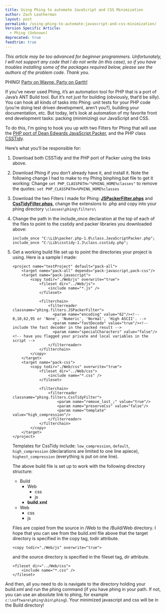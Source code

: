 ```yaml
---
title: Using Phing to automate JavaScript and CSS Minimization
author: Zach Leatherman
layout: post
permalink: /using-phing-to-automate-javascript-and-css-minimization/
Version Specific Article:
  - Phing (Unknown)
deprecated: true
feedtrim: true
---
```


*This article may be too advanced for beginner programmers. Unfortunately, I will not support any code that I do not write (in this case), so if you have troubles installing some of the packages required below, please see the authors of the problem code. Thank you.*

PHING! [Party on Wayne. Party on Garth!][1]

 [1]: http://en.wikipedia.org/wiki/Wayne's_World

If you’ve never used Phing, it’s an automation tool for PHP that is a port of Java’s ANT Build tool. But it’s not just for building (obviously, that’d be silly). You can hook all kinds of tasks into Phing: unit tests for your PHP code (you’re doing test driven development, aren’t you?), building your documentation, etc. But today, let’s look at automation of my favorite front end development tasks: packing (minimizing) our JavaScript and CSS.

To do this, I’m going to hook you up with two Filters for Phing that will use the [PHP port of Dean Edwards JavaScript Packer][2], and the PHP class [CSSTidy][3].

 [2]: http://joliclic.free.fr/php/javascript-packer/en/
 [3]: http://csstidy.sourceforge.net/

Here’s what you’ll be responsible for:

1.  Download both CSSTidy and the PHP port of Packer using the links above.
2.  Download Phing if you don’t already have it, and install it. Note the following change I had to make to my Phing binphing.bat file to get it working: Change `set PHP_CLASSPATH="%PHING_HOME%classes"` to remove the quotes: `set PHP_CLASSPATH=%PHING_HOME%classes`
3.  Download the two Filters I made for Phing: **[JSPackerFilter.phps][4]** and **[CssTidyFilter.phps][5]**, change the extensions to .php and copy into your phing directory `\classes\phing\filters\`
4.  Change the path in the include_once declaration at the top of each of the files to point to the csstidy and packer libraries you downloaded above: 

        include_once "C:\Lib\packer.php-1.0\class.JavaScriptPacker.php";
        include_once "C:\Lib\csstidy-1.3\class.csstidy.php";

5.  Get a working build file set up to point the directories your project is using. Here is a sample I made:     

        <project name="testProject" default="pack-all">
            <target name="pack-all" depends="pack-javascript,pack-css"/>
            <target name="pack-javascript">
                <copy todir="./Web/js" overwrite="true">
                    <fileset dir="../Web/js">
                        <include name="*.js" />
                    </fileset>
         
                    <filterchain>
                        <filterreader classname="phing.filters.JSPackerFilter">
                          <param name="encoding" value="62"/><!-- 0,10,62,95 or 'None', 'Numeric', 'Normal', 'High ASCII'. -->
                          <param name="fastDecode" value="true"/><!-- include the fast decoder in the packed result -->
                          <param name="specialCharacters" value="false"/><!-- have you flagged your private and local variables in the script -->
                        </filterreader>
                    </filterchain>
                </copy>
            </target>
            <target name="pack-css">
                <copy todir="./Web/css" overwrite="true">
                    <fileset dir="../Web/css">
                        <include name="*.css" />
                    </fileset>
         
                    <filterchain>
                        <filterreader classname="phing.filters.CssTidyFilter">
                            <param name="remove_last_;" value="true"/>
                            <param name="preserveCss" value="false"/>
                            <param name="template" value="high_compression"/>
                        </filterreader>
                    </filterchain>
                </copy>
            </target>
        </project>
        
    
    Templates for CssTidy include: `low_compression`, `default`, `high_compression` (declarations are limited to one line apiece), `highest_compression` (everything is put on one line).
    
    The above build file is set up to work with the following directory structure:
    
    *   Build 
        *   Web 
            *   css
            *   js
        *   **build.xml**
    *   Web 
        *   css
        *   js
    
    Files are copied from the source in /Web to the /Build/Web directory. I hope that you can see from the build.xml file above that the target directory is specified in the copy tag, todir attribute.
    
        <copy todir="./Web/js" overwrite="true">
    
    and the source directory is specified in the fileset tag, dir attribute.
    
        <fileset dir="../Web/css">
            <include name="*.css" />
        </fileset>

 [4]: /Projects/phing/JSPackerFilter.phps
 [5]: /Projects/phing/CssTidyFilter.phps

And then, all you need to do is navigate to the directory holding your build.xml and run the phing command (if you have phing in your path. If not, you can use an absolute link to phing, for example `c:\software\phing\bin\phing`). Your minimized javascript and css will be in the Build directory!
